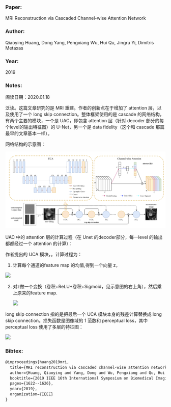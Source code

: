 ### Paper:

MRI Reconstruction via Cascaded Channel-wise Attention Network

### Author:

Qiaoying Huang, Dong Yang, Pengxiang Wu, Hui Qu, Jingru Yi, Dimitris Metaxas

### Year:

2019

### Notes:

阅读日期：2020.01.18

泛读。这篇文章研究的是 MRI 重建。作者的创新点在于增加了 attention 层，以及使用了一个 long skip connection。整体框架使用的是 cascade 的网络结构，有两个主要的模块，一个是 UAC，即包含 attention 层（针对 decoder 部分的每个level的输出特征图）的 U-Net，另一个是 data fidelity（这个和 cascade 那篇最早的文章基本一样）。

网络结构的示意图：

<img src="https://raw.githubusercontent.com/Theodore-PKU/pictures/master/%E6%88%AA%E5%B1%8F2020-01-18%E4%B8%8B%E5%8D%881.06.35.png"/>

UAC 中的 attention 层的计算过程（在 Unet 的decoder部分，每一level 的输出都都经过一个 attention 的计算）：

作者提出的 UCA 模块，。计算过程为：

1.  计算每个通道的feature map 的均值,得到一个向量 z，

   <img src="http://latex.codecogs.com/svg.latex? z_{c}=\frac{1}{H \times W} \sum_{i=1}^{H} \sum_{j=1}^{W} f_{c}[i, j] (c=1, \ldots, C)" border="0"/>

2. 对z做一个变换（卷积+ReLU+卷积+Sigmoid，见示意图的右上角），然后乘上原来的feature map.

   <img src="http://latex.codecogs.com/svg.latex? \hat{x}_{c}=\sigma\left(\delta\left(z * \mathbf{W}_{1}\right) * \mathbf{W}_{2}\right) \odot f_{c}" border="0"/>

long skip connection 指的是把最后一个 UCA 模块本身的残差计算替换成 long skip connection。损失函数是图像域的 1 范数和 perceptual loss，其中 perceptual loss 使用了多层的特征图：

<img src="http://latex.codecogs.com/svg.latex? l_{p}^{\theta}\left(x, x_{s}\right)=\sum_{k=1}\left\|\phi_{V G G}^{k}(x)-\phi_{V G G}^{k}\left(x_{s}\right)\right\|_{2}^{2}\)" border="0"/>

### Bibtex:

```latex
@inproceedings{huang2019mri,
  title={MRI reconstruction via cascaded channel-wise attention network},
  author={Huang, Qiaoying and Yang, Dong and Wu, Pengxiang and Qu, Hui and Yi, Jingru and Metaxas, Dimitris},
  booktitle={2019 IEEE 16th International Symposium on Biomedical Imaging (ISBI 2019)},
  pages={1622--1626},
  year={2019},
  organization={IEEE}
}
```


